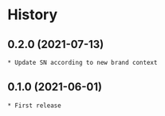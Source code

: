 # History

## 0.2.0 (2021-07-13)
    * Update SN according to new brand context
## 0.1.0 (2021-06-01)
    * First release
